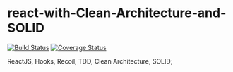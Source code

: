 # react-with-Clean-Architecture-and-SOLID

[![Build Status](https://app.travis-ci.com/joaoazevedoJS/clean-react.svg?branch=master)](https://app.travis-ci.com/joaoazevedoJS/clean-react)
[![Coverage Status](https://coveralls.io/repos/github/joaoazevedoJS/clean-react/badge.svg?branch=master)](https://coveralls.io/github/joaoazevedoJS/clean-react?branch=master)

ReactJS, Hooks, Recoil, TDD, Clean Architecture, SOLID;
